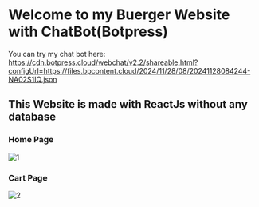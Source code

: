 # Welcome to my Buerger Website with ChatBot(Botpress)

You can try my chat bot here: https://cdn.botpress.cloud/webchat/v2.2/shareable.html?configUrl=https://files.bpcontent.cloud/2024/11/28/08/20241128084244-NA02S1IQ.json

## This Website is made with ReactJs without any database

### Home Page

![1](https://github.com/user-attachments/assets/59979c18-ee56-4068-8edd-752539c80f00)


### Cart Page

![2](https://github.com/user-attachments/assets/77a3873a-b1c6-4ec6-bda4-ea2ba82d93c3)

